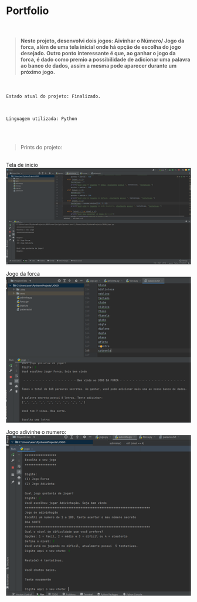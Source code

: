 # Portfolio

<br>

> <h4>Neste projeto, desenvolvi dois jogos: Aivinhar o Número/ Jogo da forca, além de uma tela inicial onde há opção de escolha do jogo desejado. Outro ponto interessante é que, ao ganhar o jogo da forca, é dado como premio a possibilidade de adicionar uma palavra ao banco de dados, assim a mesma pode aparecer durante um próximo jogo.</h4>


<br>

```
Estado atual do projeto: Finalizado.
```
<br>

```
Linguagem utilizada: Python
```
<br><br>
>Prints do projeto:
<br>
Tela de inicio
<img src="https://github.com/devmauricio1991/Jogo-python/blob/main/inicial.PNG">

Jogo da forca
<img src="https://github.com/devmauricio1991/Jogo-python/blob/main/jogo%20da%20forca.PNG">

Jogo adivinhe o numero:
<img src="https://github.com/devmauricio1991/Jogo-python/blob/main/adivinha.PNG">
